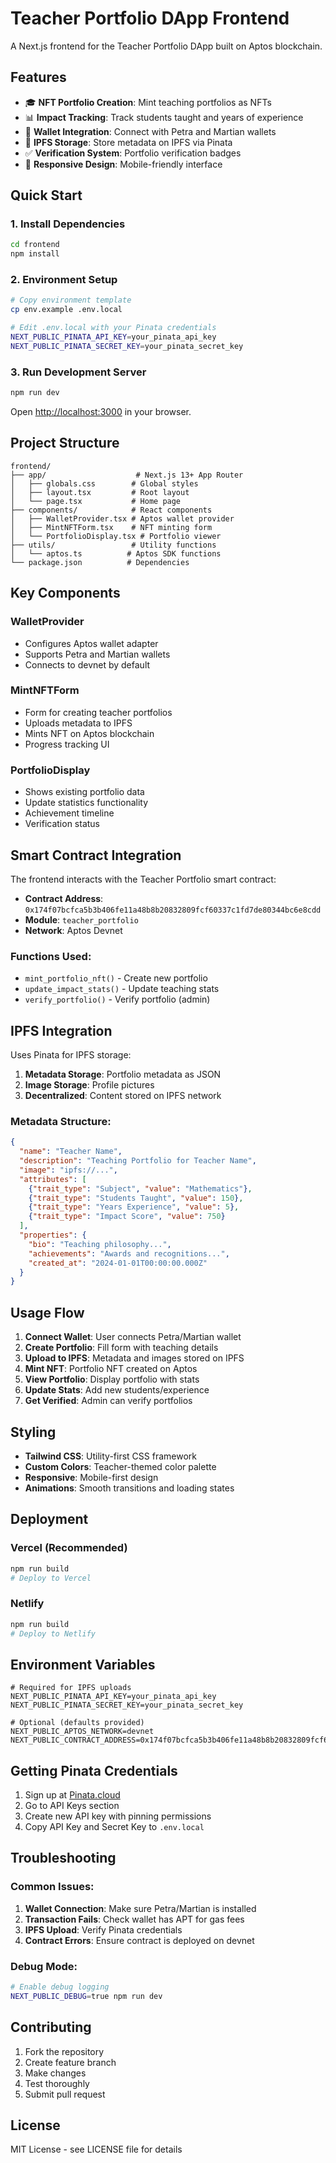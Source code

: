 # Teacher Portfolio DApp Frontend

A Next.js frontend for the Teacher Portfolio DApp built on Aptos blockchain.

## Features

- 🎓 **NFT Portfolio Creation**: Mint teaching portfolios as NFTs
- 📊 **Impact Tracking**: Track students taught and years of experience
- 🔗 **Wallet Integration**: Connect with Petra and Martian wallets
- 📁 **IPFS Storage**: Store metadata on IPFS via Pinata
- ✅ **Verification System**: Portfolio verification badges
- 📱 **Responsive Design**: Mobile-friendly interface

## Quick Start

### 1. Install Dependencies
```bash
cd frontend
npm install
```

### 2. Environment Setup
```bash
# Copy environment template
cp env.example .env.local

# Edit .env.local with your Pinata credentials
NEXT_PUBLIC_PINATA_API_KEY=your_pinata_api_key
NEXT_PUBLIC_PINATA_SECRET_KEY=your_pinata_secret_key
```

### 3. Run Development Server
```bash
npm run dev
```

Open [http://localhost:3000](http://localhost:3000) in your browser.

## Project Structure

```
frontend/
├── app/                    # Next.js 13+ App Router
│   ├── globals.css        # Global styles
│   ├── layout.tsx         # Root layout
│   └── page.tsx           # Home page
├── components/            # React components
│   ├── WalletProvider.tsx # Aptos wallet provider
│   ├── MintNFTForm.tsx    # NFT minting form
│   └── PortfolioDisplay.tsx # Portfolio viewer
├── utils/                 # Utility functions
│   └── aptos.ts          # Aptos SDK functions
└── package.json          # Dependencies
```

## Key Components

### WalletProvider
- Configures Aptos wallet adapter
- Supports Petra and Martian wallets
- Connects to devnet by default

### MintNFTForm
- Form for creating teacher portfolios
- Uploads metadata to IPFS
- Mints NFT on Aptos blockchain
- Progress tracking UI

### PortfolioDisplay
- Shows existing portfolio data
- Update statistics functionality
- Achievement timeline
- Verification status

## Smart Contract Integration

The frontend interacts with the Teacher Portfolio smart contract:

- **Contract Address**: `0x174f07bcfca5b3b406fe11a48b8b20832809fcf60337c1fd7de80344bc6e8cdd`
- **Module**: `teacher_portfolio`
- **Network**: Aptos Devnet

### Functions Used:
- `mint_portfolio_nft()` - Create new portfolio
- `update_impact_stats()` - Update teaching stats
- `verify_portfolio()` - Verify portfolio (admin)

## IPFS Integration

Uses Pinata for IPFS storage:

1. **Metadata Storage**: Portfolio metadata as JSON
2. **Image Storage**: Profile pictures
3. **Decentralized**: Content stored on IPFS network

### Metadata Structure:
```json
{
  "name": "Teacher Name",
  "description": "Teaching Portfolio for Teacher Name",
  "image": "ipfs://...",
  "attributes": [
    {"trait_type": "Subject", "value": "Mathematics"},
    {"trait_type": "Students Taught", "value": 150},
    {"trait_type": "Years Experience", "value": 5},
    {"trait_type": "Impact Score", "value": 750}
  ],
  "properties": {
    "bio": "Teaching philosophy...",
    "achievements": "Awards and recognitions...",
    "created_at": "2024-01-01T00:00:00.000Z"
  }
}
```

## Usage Flow

1. **Connect Wallet**: User connects Petra/Martian wallet
2. **Create Portfolio**: Fill form with teaching details
3. **Upload to IPFS**: Metadata and images stored on IPFS
4. **Mint NFT**: Portfolio NFT created on Aptos
5. **View Portfolio**: Display portfolio with stats
6. **Update Stats**: Add new students/experience
7. **Get Verified**: Admin can verify portfolios

## Styling

- **Tailwind CSS**: Utility-first CSS framework
- **Custom Colors**: Teacher-themed color palette
- **Responsive**: Mobile-first design
- **Animations**: Smooth transitions and loading states

## Deployment

### Vercel (Recommended)
```bash
npm run build
# Deploy to Vercel
```

### Netlify
```bash
npm run build
# Deploy to Netlify
```

## Environment Variables

```env
# Required for IPFS uploads
NEXT_PUBLIC_PINATA_API_KEY=your_pinata_api_key
NEXT_PUBLIC_PINATA_SECRET_KEY=your_pinata_secret_key

# Optional (defaults provided)
NEXT_PUBLIC_APTOS_NETWORK=devnet
NEXT_PUBLIC_CONTRACT_ADDRESS=0x174f07bcfca5b3b406fe11a48b8b20832809fcf60337c1fd7de80344bc6e8cdd
```

## Getting Pinata Credentials

1. Sign up at [Pinata.cloud](https://pinata.cloud)
2. Go to API Keys section
3. Create new API key with pinning permissions
4. Copy API Key and Secret Key to `.env.local`

## Troubleshooting

### Common Issues:

1. **Wallet Connection**: Make sure Petra/Martian is installed
2. **Transaction Fails**: Check wallet has APT for gas fees
3. **IPFS Upload**: Verify Pinata credentials
4. **Contract Errors**: Ensure contract is deployed on devnet

### Debug Mode:
```bash
# Enable debug logging
NEXT_PUBLIC_DEBUG=true npm run dev
```

## Contributing

1. Fork the repository
2. Create feature branch
3. Make changes
4. Test thoroughly
5. Submit pull request

## License

MIT License - see LICENSE file for details
